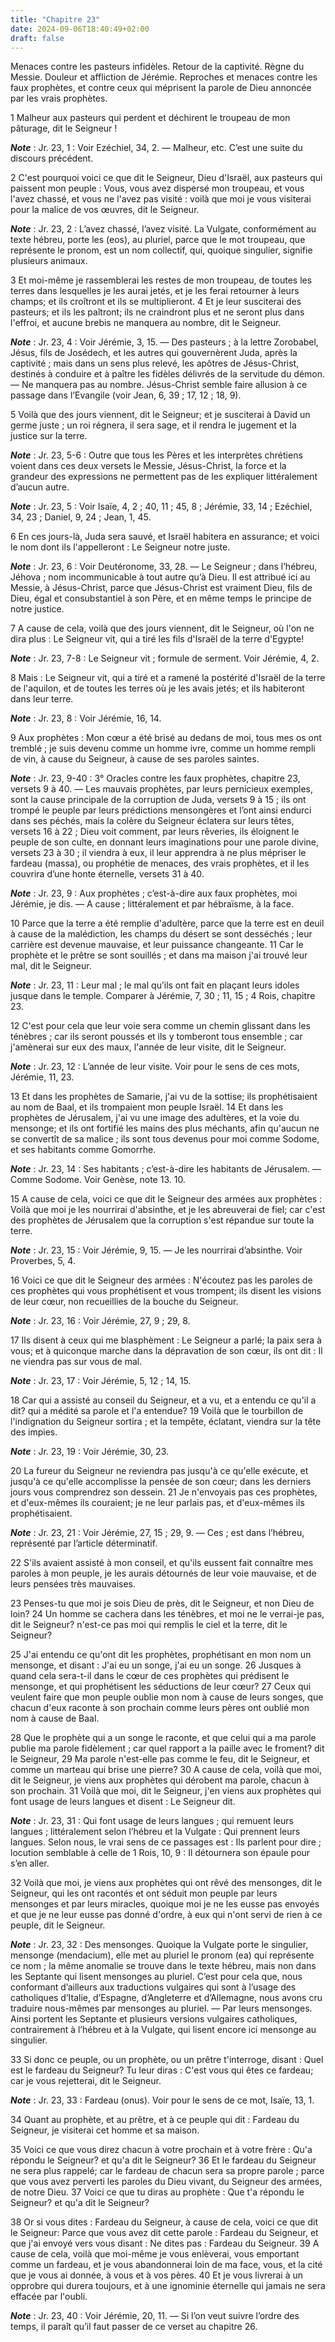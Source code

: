 ```yaml
---
title: "Chapitre 23"
date: 2024-09-06T18:40:49+02:00
draft: false
---
```



Menaces contre les pasteurs infidèles.
Retour de la captivité.
Règne du Messie.
Douleur et affliction de Jérémie.
Reproches et menaces contre les faux prophètes, et contre ceux qui méprisent la parole de Dieu annoncée par les vrais prophètes.


1 Malheur aux pasteurs qui perdent et déchirent le troupeau de mon pâturage, dit le Seigneur !

***Note*** :  Jr. 23, 1 : Voir Ezéchiel, 34, 2. ― Malheur, etc. C’est une suite du discours précédent.

2 C'est pourquoi voici ce que dit le Seigneur, Dieu d'Israël, aux pasteurs qui paissent mon peuple : Vous, vous avez dispersé mon troupeau, et vous l'avez chassé, et vous ne l'avez pas visité : voilà que moi je vous visiterai pour la malice de vos œuvres, dit le Seigneur.

***Note*** :  Jr. 23, 2 : L’avez chassé, l’avez visité. La Vulgate, conformément au texte hébreu, porte les (eos), au pluriel, parce que le mot troupeau, que représente le pronom, est un nom collectif, qui, quoique singulier, signifie plusieurs animaux.


3 Et moi-même je rassemblerai les restes de mon troupeau, de toutes les terres dans lesquelles je les aurai jetés, et je les ferai retourner à leurs champs; et ils croîtront et ils se multiplieront. 4 Et je leur susciterai des pasteurs; et ils les paîtront; ils ne craindront plus et ne seront plus dans l'effroi, et aucune brebis ne manquera au nombre, dit le Seigneur.

***Note*** :  Jr. 23, 4 : Voir Jérémie, 3, 15. ― Des pasteurs ; à la lettre Zorobabel, Jésus, fils de Josédech, et les autres qui gouvernèrent Juda, après la captivité ; mais dans un sens plus relevé, les apôtres de Jésus-Christ, destinés à conduire et à paître les fidèles délivrés de la servitude du démon. ― Ne manquera pas au nombre. Jésus-Christ semble faire allusion à ce passage dans l’Evangile (voir Jean, 6, 39 ; 17, 12 ; 18, 9).


5 Voilà que des jours viennent, dit le Seigneur; et je susciterai à David un germe juste ; un roi régnera, il sera sage, et il rendra le jugement et la justice sur la terre.

***Note*** :  Jr. 23, 5-6 : Outre que tous les Pères et les interprètes chrétiens voient dans ces deux versets le Messie, Jésus-Christ, la force et la grandeur des expressions ne permettent pas de les expliquer littéralement d’aucun autre.

***Note*** :  Jr. 23, 5 : Voir Isaïe, 4, 2 ; 40, 11 ; 45, 8 ; Jérémie, 33, 14 ; Ezéchiel, 34, 23 ; Daniel, 9, 24 ; Jean, 1, 45.

6 En ces jours-là, Juda sera sauvé, et Israël habitera en assurance; et voici le nom dont ils l'appelleront : Le Seigneur notre juste.

***Note*** :  Jr. 23, 6 : Voir Deutéronome, 33, 28. ― Le Seigneur ; dans l’hébreu, Jéhova ; nom incommunicable à tout autre qu’à Dieu. Il est attribué ici au Messie, à Jésus-Christ, parce que Jésus-Christ est vraiment Dieu, fils de Dieu, égal et consubstantiel à son Père, et en même temps le principe de notre justice.

7 A cause de cela, voilà que des jours viennent, dit le Seigneur, où l'on ne dira plus : Le Seigneur vit, qui a tiré les fils d'Israël de la terre d'Egypte!

***Note*** :  Jr. 23, 7-8 : Le Seigneur vit ; formule de serment. Voir Jérémie, 4, 2.

8 Mais : Le Seigneur vit, qui a tiré et a ramené la postérité d'Israël de la terre de l'aquilon, et de toutes les terres où je les avais jetés; et ils habiteront dans leur terre.

***Note*** :  Jr. 23, 8 : Voir Jérémie, 16, 14.


9 Aux prophètes : Mon cœur a été brisé au dedans de moi, tous mes os ont tremblé ; je suis devenu comme un homme ivre, comme un homme rempli de vin, à cause du Seigneur, à cause de ses paroles saintes.

***Note*** :  Jr. 23, 9-40 : 3° Oracles contre les faux prophètes, chapitre 23, versets 9 à 40. ― Les mauvais prophètes, par leurs pernicieux exemples, sont la cause principale de la corruption de Juda, versets 9 à 15 ; ils ont trompé le peuple par leurs prédictions mensongères et l’ont ainsi endurci dans ses péchés, mais la colère du Seigneur éclatera sur leurs têtes, versets 16 à 22 ; Dieu voit comment, par leurs rêveries, ils éloignent le peuple de son culte, en donnant leurs imaginations pour une parole divine, versets 23 à 30 ; il viendra à eux, il leur apprendra à ne plus mépriser le fardeau (massa), ou prophétie de menaces, des vrais prophètes, et il les couvrira d’une honte éternelle, versets 31 à 40.

***Note*** :  Jr. 23, 9 : Aux prophètes ; c’est-à-dire aux faux prophètes, moi Jérémie, je dis. ― A cause ; littéralement et par hébraïsme, à la face.


10 Parce que la terre a été remplie d'adultère, parce que la terre est en deuil à cause de la malédiction, les champs du désert se sont desséchés ; leur carrière est devenue mauvaise, et leur puissance changeante. 11 Car le prophète et le prêtre se sont souillés ; et dans ma maison j'ai trouvé leur mal, dit le Seigneur.

***Note*** :  Jr. 23, 11 : Leur mal ; le mal qu’ils ont fait en plaçant leurs idoles jusque dans le temple. Comparer à Jérémie, 7, 30 ; 11, 15 ; 4 Rois, chapitre 23.


12 C'est pour cela que leur voie sera comme un chemin glissant dans les ténèbres ; car ils seront poussés et ils y tomberont tous ensemble ; car j'amènerai sur eux des maux, l'année de leur visite, dit le Seigneur.

***Note*** :  Jr. 23, 12 : L’année de leur visite. Voir pour le sens de ces mots, Jérémie, 11, 23.


13 Et dans les prophètes de Samarie, j'ai vu de la sottise; ils prophétisaient au nom de Baal, et ils trompaient mon peuple Israël. 14 Et dans les prophètes de Jérusalem, j'ai vu une image des adultères, et la voie du mensonge; et ils ont fortifié les mains des plus méchants, afin qu'aucun ne se convertît de sa malice ; ils sont tous devenus pour moi comme Sodome, et ses habitants comme Gomorrhe.

***Note*** :  Jr. 23, 14 : Ses habitants ; c’est-à-dire les habitants de Jérusalem. ― Comme Sodome. Voir Genèse, note 13. 10.

15 A cause de cela, voici ce que dit le Seigneur des armées aux prophètes : Voilà que moi je les nourrirai d'absinthe, et je les abreuverai de fiel; car c'est des prophètes de Jérusalem que la corruption s'est répandue sur toute la terre.

***Note*** :  Jr. 23, 15 : Voir Jérémie, 9, 15. ― Je les nourrirai d’absinthe. Voir Proverbes, 5, 4.


16 Voici ce que dit le Seigneur des armées : N'écoutez pas les paroles de ces prophètes qui vous prophétisent et vous trompent; ils disent les visions de leur cœur, non recueillies de la bouche du Seigneur.

***Note*** :  Jr. 23, 16 : Voir Jérémie, 27, 9 ; 29, 8.

17 Ils disent à ceux qui me blasphèment : Le Seigneur a parlé; la paix sera à vous; et à quiconque marche dans la dépravation de son cœur, ils ont dit : Il ne viendra pas sur vous de mal.

***Note*** :  Jr. 23, 17 : Voir Jérémie, 5, 12 ; 14, 15.


18 Car qui a assisté au conseil du Seigneur, et a vu, et a entendu ce qu'il a dit? qui a médité sa parole et l'a entendue? 19 Voilà que le tourbillon de l'indignation du Seigneur sortira ; et la tempête, éclatant, viendra sur la tête des impies.

***Note*** :  Jr. 23, 19 : Voir Jérémie, 30, 23.

20 La fureur du Seigneur ne reviendra pas jusqu'à ce qu'elle exécute, et jusqu'à ce qu'elle accomplisse la pensée de son cœur; dans les derniers jours vous comprendrez son dessein. 21 Je n'envoyais pas ces prophètes, et d'eux-mêmes ils couraient; je ne leur parlais pas, et d'eux-mêmes ils prophétisaient.

***Note*** :  Jr. 23, 21 : Voir Jérémie, 27, 15 ; 29, 9. ― Ces ; est dans l’hébreu, représenté par l’article déterminatif.

22 S'ils avaient assisté à mon conseil, et qu'ils eussent fait connaître mes paroles à mon peuple, je les aurais détournés de leur voie mauvaise, et de leurs pensées très mauvaises.


23 Penses-tu que moi je sois Dieu de près, dit le Seigneur, et non Dieu de loin? 24 Un homme se cachera dans les ténèbres, et moi ne le verrai-je pas, dit le Seigneur? n'est-ce pas moi qui remplis le ciel et la terre, dit le Seigneur?


25 J'ai entendu ce qu'ont dit les prophètes, prophétisant en mon nom un mensonge, et disant : J'ai eu un songe, j'ai eu un songe. 26 Jusques à quand cela sera-t-il dans le cœur de ces prophètes qui prédisent le mensonge, et qui prophétisent les séductions de leur cœur? 27 Ceux qui veulent faire que mon peuple oublie mon nom à cause de leurs songes, que chacun d'eux raconte à son prochain comme leurs pères ont oublié mon nom à cause de Baal.


28 Que le prophète qui a un songe le raconte, et que celui qui a ma parole publie ma parole fidèlement ; car quel rapport a la paille avec le froment? dit le Seigneur, 29 Ma parole n'est-elle pas comme le feu, dit le Seigneur, et comme un marteau qui brise une pierre? 30 A cause de cela, voilà que moi, dit le Seigneur, je viens aux prophètes qui dérobent ma parole, chacun à son prochain. 31 Voilà que moi, dit le Seigneur, j'en viens aux prophètes qui font usage de leurs langues et disent : Le Seigneur dit.

***Note*** :  Jr. 23, 31 : Qui font usage de leurs langues ; qui remuent leurs langues ; littéralement selon l’hébreu et la Vulgate : Qui prennent leurs langues. Selon nous, le vrai sens de ce passages est : Ils parlent pour dire ; locution semblable à celle de 1 Rois, 10, 9 : Il détournera son épaule pour s’en aller.

32 Voilà que moi, je viens aux prophètes qui ont rêvé des mensonges, dit le Seigneur, qui les ont racontés et ont séduit mon peuple par leurs mensonges et par leurs miracles, quoique moi je ne les eusse pas envoyés et que je ne leur eusse pas donné d'ordre, à eux qui n'ont servi de rien à ce peuple, dit le Seigneur.

***Note*** :  Jr. 23, 32 : Des mensonges. Quoique la Vulgate porte le singulier, mensonge (mendacium), elle met au pluriel le pronom (ea) qui représente ce nom ; la même anomalie se trouve dans le texte hébreu, mais non dans les Septante qui lisent mensonges au pluriel. C’est pour cela que, nous conformant d’ailleurs aux traductions vulgaires qui sont à l’usage des catholiques d’Italie, d’Espagne, d’Angleterre et d’Allemagne, nous avons cru traduire nous-mêmes par mensonges au pluriel. ― Par leurs mensonges. Ainsi portent les Septante et plusieurs versions vulgaires catholiques, contrairement à l’hébreu et à la Vulgate, qui lisent encore ici mensonge au singulier.


33 Si donc ce peuple, ou un prophète, ou un prêtre t'interroge, disant : Quel est le fardeau du Seigneur? Tu leur diras : C'est vous qui êtes ce fardeau; car je vous rejetterai, dit le Seigneur.

***Note*** :  Jr. 23, 33 : Fardeau (onus). Voir pour le sens de ce mot, Isaïe, 13, 1.

34 Quant au prophète, et au prêtre, et à ce peuple qui dit : Fardeau du Seigneur, je visiterai cet homme et sa maison.


35 Voici ce que vous direz chacun à votre prochain et à votre frère : Qu'a répondu le Seigneur? et qu'a dit le Seigneur? 36 Et le fardeau du Seigneur ne sera plus rappelé; car le fardeau de chacun sera sa propre parole ; parce que vous avez perverti les paroles du Dieu vivant, du Seigneur des armées, de notre Dieu. 37 Voici ce que tu diras au prophète : Que t'a répondu le Seigneur? et qu'a dit le Seigneur?


38 Or si vous dites : Fardeau du Seigneur, à cause de cela, voici ce que dit le Seigneur: Parce que vous avez dit cette parole : Fardeau du Seigneur, et que j'ai envoyé vers vous disant : Ne dites pas : Fardeau du Seigneur. 39 A cause de cela, voilà que moi-même je vous enlèverai, vous emportant comme un fardeau, et je vous abandonnerai loin de ma face, vous, et la cité que je vous ai donnée, à vous et à vos pères. 40 Et je vous livrerai à un opprobre qui durera toujours, et à une ignominie éternelle qui jamais ne sera effacée par l'oubli.

***Note*** :  Jr. 23, 40 : Voir Jérémie, 20, 11. ― Si l’on veut suivre l’ordre des temps, il paraît qu’il faut passer de ce verset au chapitre 26.

